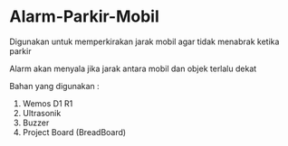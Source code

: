 # Alarm-Parkir-Mobil
Digunakan untuk memperkirakan jarak mobil agar tidak menabrak ketika parkir

Alarm akan menyala jika jarak antara mobil dan objek terlalu dekat

Bahan yang digunakan :
1. Wemos D1 R1
2. Ultrasonik
3. Buzzer
4. Project Board (BreadBoard)
